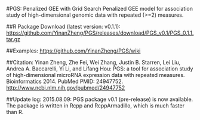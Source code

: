 #PGS: Penalized GEE with Grid Search
Penalized GEE model for association study of high-dimensional genomic data with repeated (>=2) measures. 

##R Package Download (latest version: v0.1.1):
https://github.com/YinanZheng/PGS/releases/download/PGS_v0.1/PGS_0.1.1.tar.gz

##Examples:
https://github.com/YinanZheng/PGS/wiki

##Citation:
Yinan Zheng, Zhe Fei, Wei Zhang, Justin B. Starren, Lei Liu, Andrea A. Baccarelli,
Yi Li, and Lifang Hou: PGS: a tool for association study of high-dimensional microRNA expression data with repeated measures. Bioinformatics 2014. PubMed PMID: 24947752.
http://www.ncbi.nlm.nih.gov/pubmed/24947752

##Update log:
2015.08.09: PGS package v0.1 (pre-release) is now available. The package is written in Rcpp and RcppArmadillo, which is much faster than R.





